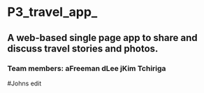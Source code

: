 # P3_travel_app_

## A web-based single page app to share and discuss travel stories and photos.

### Team members: aFreeman dLee jKim Tchiriga

#Johns edit
